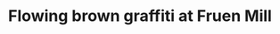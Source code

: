 ---
title: "Flowing brown graffiti at Fruen Mill"
picture: "/assets/camera-roll/2008/2008-05-31-flowing-brown-graffiti-at-fruen-mill/recon-4-069.jpg"
layout: picture
thumbnail: "/assets/camera-roll/2008/2008-05-31-flowing-brown-graffiti-at-fruen-mill/recon-4-069-thumbnail.jpg"
tags:
  - Recon 4
  - photograph
  - graffiti
  - Fruen Mill
  - Minneapolis
---